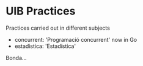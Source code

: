 # UIB Practices

Practices carried out in different subjects

* concurrent: 'Programació concurrent' now in Go
* estadistica: 'Estadística'

Bonda...
